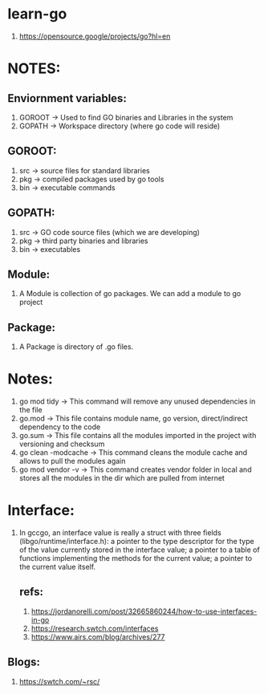 # learn-go
1. https://opensource.google/projects/go?hl=en

# NOTES:

## Enviornment variables:
1. GOROOT -> Used to find GO binaries and Libraries in the system
2. GOPATH -> Workspace directory (where go code will reside)

## GOROOT:
1. src -> source files for standard libraries
2. pkg -> compiled packages used by go tools
3. bin -> executable commands 

## GOPATH:
1. src -> GO code source files (which we are developing)
2. pkg -> third party binaries and libraries 
3. bin -> executables

## Module:
1. A Module is collection of go packages. We can add a module to go project

## Package:
1. A Package is directory of .go files.

# Notes:
1. go mod tidy -> This command will remove any unused dependencies in the file
2. go.mod -> This file contains module name, go version, direct/indirect dependency to the code
3. go.sum -> This file contains all the modules imported in the project with versioning and checksum
4. go clean -modcache -> This command cleans the module cache and allows to pull the modules again
5. go mod vendor -v -> This command creates vendor folder in local and stores all the modules in the dir which are pulled from internet

# Interface:
1. In gccgo, an interface value is really a struct with three fields (libgo/runtime/interface.h): a pointer to the type descriptor for the type of the value currently stored in the interface value; a pointer to a table of functions implementing the methods for the current value; a pointer to the current value itself. 
    ## refs:
    1. https://jordanorelli.com/post/32665860244/how-to-use-interfaces-in-go
    2. https://research.swtch.com/interfaces
    3. https://www.airs.com/blog/archives/277

## Blogs:
1. https://swtch.com/~rsc/

